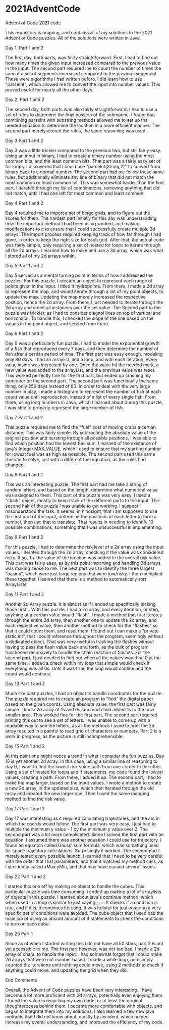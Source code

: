 # 2021AdventCode
Advent of Code 2021 code

This repository is ongoing, and contains all of my solutions to the 2021 Advent of Code puzzles. All of the solutions were written in Java. 



Day 1, Part 1 and 2

The first day, both parts, was fairly straightforward. First, I had to find out how many times the given input increased compared to the previous value in the input. The second part required me to count the number of times the sum of a set of segments increased compared to the previous segement. These were algorithms I had written before. I did learn how to use "parseInt", which allowed me to convert the input into number values. This proved useful for nearly all the other days. 

Day 2, Part 1 and 2

The second day, both parts was also fairly straightforward. I had to use a set of rules to determine the final position of the submarine. I found that combining parseInt with substring methods allowed me to set up the needed equation to determine the location in a more efficient manner. The second part merely altered the rules, the same reasoning was used. 

Day 3 Part 1 and 2

Day 3 was a little trickier compared to the previous two, but still fairly easy. Using an input in binary, I had to create a binary number using the most common bits, and the least common bits. That part was a fairly easy set of for loops. I discovered that I could use "parseInt(String,2)" to convert from binary back to a normal number. The second part had me follow these same rules, but additionally eliminate any line of binary that did not match the most common or least common bit. This was somewhat harder than the first part. I iterated through my list of combinations, removing anything that did not match, until I had one left for most common and least common. 

Day 4 Part 1 and 2

Day 4 required me to import a set of bingo grids, and to figure out the scores for them. The hardest part initially for this day was understanding how the important method I had been using worked, and making modifacations to it to ensure that I could successfully create multiple 2d arrays. The import process required keeping track of how far through I had gone, in order to keep the right size for each grid. After that, the actual code was fairly simple, only requiring a set of nested for loops to iterate through all the 2d arrays. I learned how to make and use a 3d array, which was what I stored all of my 2d arrays within. 

Day 5 Part 1 and 2

Day 5 served as a mental turning point in terms of how I addressed the puzzles. For this puzzle, I created an object to represent each range of points given in the input. I titled it hydropoints. From there, I made a 2d array to represent the map, and would iterate through a list of my point objects, to update the map. Updating the map merely increased the respective position, hence the 2d array. From there, I just needed to iterate through the 2d array and count all instances over the set value. The Second part to the puzzle was trickier, as I had to consider diagnol lines on top of vertical and horizonatal. To handle this, I checked the slope of the line based on the values in the point object, and iterated from there. 

Day 6 Part 1 and 2

Day 6 was a particularly fun puzzle. I had to model the exponential growth of a fish that reproduced every 7 days, and then determine the number of fish after a certian period of time. The first part was easy enough, modeling only 80 days. I had an arraylist, and a loop, and with each iteration, every value inside was increased by one. Once the value hit the needed mark, a new value was added to the arrayList, and the previous value was reset. This worked perfectly fine for the first part, but ended up crashing my computer on the second part. The second part was functionally the same thing, only 256 days instead of 80. In order to deal with the very large number in play, I made a histogram to represent the number of fish at each count value until reproduction, instead of a list of every single fish. From there, using long numbers in Java, which I learned about during this puzzle, I was able to properly represent the large number of fish. 

Day 7 Part 1 and 2

This puzzle required me to find the "fuel" cost of moving crabs a certian distance. This was fairly simple. By subtracting the absolute value of the original position and iterating through all possible positions, I was able to find which position had the lowest fuel sum. I learned of the existance of java's Integer.MAX_VALUE, which I used to ensure that my starting number for lowest fuel was as high as possible. The second part used this same rhetoric to solve, just with a different fuel equation, as the rules had changed. 

Day 8 Part 1 and 2

This was an interesting puzzle. The first part had me take a string of random letters, and based on the length, determine what numerical value was assigned to them. This part of the puzzle was very easy. I used a "clock" object, mostly to keep track of the different parts to the input. The second half of the puzzle I was unable to get working. I suspect I misunderstood the task. It seems, in hindsight, that I am supposed to use the first part of the input, determine the positions of each letter to form a number, then use that to translate. That results in needing to identify 10 possible combinations, something that I was unsuccessful in implementing. 

Day 9 Part 1 and 2

For this puzzle, I had to determine the risk level of a 2d array using the input values. I iterated through the 2d array, checking if the value was considered risky. If so, 1 + the value of the location was added to the overall risk value. This part was fairly easy, as by this point importing and handling 2d arrays was making sense to me. The next part was to identify the three largest "basins", which were just large regions that were low/risky. I then multiplied these together. I leanred that there is a method to automatically sort ArrayLists. 

Day 11 Part 1 and 2

Another 2d Array puzzle. It is almost as if I ended up specifically picking those first... With this puzzle, I had a 2d array, and every iteration, or step, anything at a certian value would "flash". I made a method that first iterates through the entire 2d array, then another one to update the 2d array, and each respective value, then another method to check for the "flashes" so that it could count them, and reset them. I found out I can make a "private static int", that I could reference throughout the program, seemingly without a dedicated object. That was very useful in tracking the flashes without having to pass the flash value back and forth, as the bulk of program functioned recursively to handle the chain reaction of flashes. For the second part, I just needed to find out when all the values would be 0 at the same time. I added a check within my loop that simple would check if everything was all 0s. Until it was true, the loop would contine and the count would continue. 

Day 13 Part 1 and 2

Much like past puzzles, I had an object to handle coordnates for the puzzle. The puzzle required me to create an program to "fold" the digital paper based on the given coords. Using absolute value, the first part was fairly simple. I had a 2d array of 1s and 0s, and each fold added 1s to the now smaller area. This worked fine for the first part. The second part required printing this out to see a set of letters. I was unable to come up with a readable way to see the letters, as all the methods I used to print the 2d array resulted in a painful to read grid of characters or numbers. Part 2 is a work in progress, as the picture is still incomprehensible.

Day 15 Part 1 and 2

At this point one might notice a trend in what I consider the fun puzzles. Day 15 is yet another 2d array. In this case, using a similar line of reasoning to day 9, I want to find the lowest risk value path from one corner to the other. Using a set of nested for loops and if statements, my code found the lowest values, creating a path. From there, I added it up. The second part, I had to make the map larger, based on the input values. I wrote a method to create a new 2d array, in the updated size, which then iterated through the old array and created the new larger one. Then I used the same mapping method to find the risk value. 

Day 17 Part 1 and 2

Day 17 was interesting as it required calculating trajectories, and the arc in which the coords would follow. The first part was very easy, I just had to multiple the minimum y value - 1 by the minimum y value over 2. The second part was a lot more complicated. Since I solved the first part with an equation, I assumed there was another equation I could use for trajectory. I found an equation called Gauss' sum formula, which was something used for space trajectory calculations. Surprisingly it worked. The second part I merely tested every possible launch. I learned that I need to be very careful with the order that I list parameters, and that it matches my method calls, as I accidently called xMax yMin, and that may have caused several issues. 

Day 22 Part 1 and 2

I started this one off by making an object to handle the cubes. This particular puzzle was time consuming. I ended up making a lot of arraylists of objects in this puzzle. I learned about java's continue method, which when used in a loop is similar to just saying i++. It checks if a condition is true, and if it is, it continues iterating. It was helpful for just ensuring a very specific set of conditions were avoided. The cube object that I used had the main job of using an absurd amount of if statements to check the conditions to turn on each cube. 

Day 25 Part 1

Since as of when I started writing this I do not have all 50 stars, part 2 is not yet accessible to me. The first part however, was not too bad. I made a 2d array of chars, to handle the input. I had somewhat forgot that I could make 2d arrays that were not number based. I made a while loop, and simply counted the iterations until nothing could move, using 2 methods to check if anything could move, and updating the grid when they did. 

End Comments

Overall, the Advent of Code puzzles have been very interesting. I have become a lot more proficient with 2d arrays, potentially even enjoying them. I found the value in recycling my own code, or at least the original thoughtprocess behind them. I became more comfertable with objects, and began to integrate them into my solutions. I also learned a few new java methods that I did not know about, mostly by accident, which helped increase my overall understanding, and improved the efficiency of my code. 
